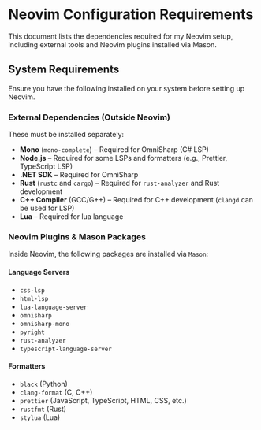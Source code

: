 # Neovim Configuration Requirements

This document lists the dependencies required for my Neovim setup, including external tools and Neovim plugins installed via Mason.

## System Requirements

Ensure you have the following installed on your system before setting up Neovim.

### External Dependencies (Outside Neovim)

These must be installed separately:

- **Mono** (`mono-complete`) – Required for OmniSharp (C# LSP)
- **Node.js** – Required for some LSPs and formatters (e.g., Prettier, TypeScript LSP)
- **.NET SDK** – Required for OmniSharp
- **Rust** (`rustc` and `cargo`) – Required for `rust-analyzer` and Rust development
- **C++ Compiler** (GCC/G++) – Required for C++ development (`clangd` can be used for LSP)
- **Lua** – Required for lua language

### Neovim Plugins & Mason Packages

Inside Neovim, the following packages are installed via `Mason`:

#### Language Servers

- `css-lsp`
- `html-lsp`
- `lua-language-server`
- `omnisharp`
- `omnisharp-mono`
- `pyright`
- `rust-analyzer`
- `typescript-language-server`

#### Formatters

- `black` (Python)
- `clang-format` (C, C++)
- `prettier` (JavaScript, TypeScript, HTML, CSS, etc.)
- `rustfmt` (Rust)
- `stylua` (Lua)


